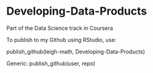 # Developing-Data-Products
Part of the Data Science track in Coursera

To publish to my Github using RStudio, use:

publish_github(leigh-math, Developing-Data-Products)

Generic: publish_github(user, repo)
